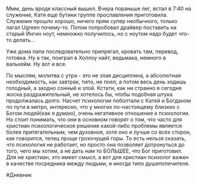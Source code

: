 Ммм, день вроде классный вышел. Вчера пораньше лег, встал в 7:40 на служение, Катя еще бутики группе прославления приготовила. Служение прошло хорошо, ничего прям супер необычного, только лагал Ugreen почему-то. Потом попробовал драйвер поставить на старый Ингин ноут, немножко получилось, но с ноутом надо будет что-то делать...

Уже дома папа последовательно припрягал, кровать там, перевод, готовка. Ну а так, поиграл в Холлоу найт, ведьмака, немного в вальхейм. Ну вот и все.

По мыслям, молитва с утра - это не злая дисциплина, а абсолютная необходимость, как завтрак, типо, не поел, а потом весь день ходишь голодный, а заодно сонный и злой. Кстати, как ни странно я сегодня жоска раздражительный, не хотелось бы, чтобы подобная штука продолжалась долго.
Насчет психологии поболтали с Катей и Богданом по пути в метро, интересно, что у многих по-настоящему близких с Богом людей(как я думаю), очень негативное отношение к психологии. Но стоит понимать, что они в основном говорят о том, что часто для христиан психологическое решение какой-либо проблемы является более притягательным, чем духовное, хотя оно и лучше со всех сторон, как говорится, телец проще грохочущей горы. То есть нельзя сказать, что психология не работает, но просто она позволяет дотронуться до того, чего мы хотим, а не дать нам то БОЛЬШЕЕ, что Бог приготовил. Для не христиан, это имеет смысл, а вот для христиан психолог важен в качестве посредника между людьми, и иногда типо душепопечителя.

#Дневник